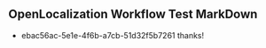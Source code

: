 ## OpenLocalization Workflow Test MarkDown
* ebac56ac-5e1e-4f6b-a7cb-51d32f5b7261 thanks!

<!--HONumber=Jul16_HO4-->


